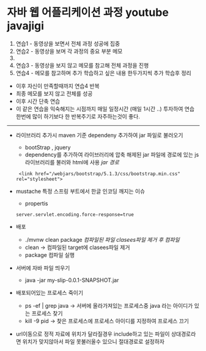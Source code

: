 # 자바 웹 어플리케이션 과정 youtube javajigi
1.  연습1 - 동영상을 보면서 전체 과정 성공에 집중
2. 연습2 - 동영상을 보며 각 과정의 중요 부분 메모
  1.
3. 연습3 - 동영상을 보지 않고 메모를 참고해 전체 과정을 진행
4. 연습4 - 메모를 참고하며 추가 학습하고 싶은 내용 한두가지씩 추가 학습후 정리
* 이후 자신이 만족할때까지 연습4 반복
* 최종 메모를 보지 않고 전체를 성공
* 이후 시간 단축 연습
* 이 같은 연습을 익숙해지는 시점까지 매일 일정시간 (매일 1시간 ..) 투자하여 연습 한번에 많이 하기보다 한 반복주기로 자주하는것이 좋다.

---
* 라이브러리 추가시 maven 기준 dependeny 추가하여 jar 파일로 불러오기
  * bootStrap , jquery
  * dependency를 추가하여 라이브러리에 압축 해제된 jar 파일에 경로에 있는 js 라이브러리를 불러와 html에 사용 *jar 경로*
  ~~~
   <link href="/webjars/bootstrap/5.1.3/css/bootstrap.min.css" rel="stylesheet">
  ~~~
* mustache 특정 스프링 부트에서 한글 인코딩 깨지는 이슈
  * propertis
  ~~~
  server.servlet.encoding.force-response=true
  ~~~

* 배포
  * ./mvnw clean package *컴파일된 파일 clasees파일 제거 후 컴파일*
  * clean -> 컴파일된 target에 clasees파일 제거
  * package 컴파일 실행
* 서버에 자바 파일 띄우기
  * java -jar my-slip-0.0.1-SNAPSHOT.jar

* 배포되어있는 프로세스 죽이기
  * ps -ef | grep java -> 서버에 올라가져있는 프로세스중 java 라는 아이디가 있는 프로세스 찾기
  * kill -9 pid -> 찾은 프로세스에 프로세스 아이디를 지정하여 프로세스 끄기

* url이동으로 정적 자료에 위치가 달라질경우 include하고 있는 파일이 상대경로라면 위치가 맞지않아서 파일 못불러올수 있으니 절대경로로 설정하자

